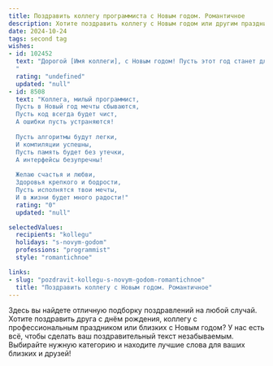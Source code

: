 ```yaml
---
title: Поздравить коллегу программиста с Новым годом. Романтичное
description: Хотите поздравить коллегу с Новым годом или другим праздником? Наш ИИ создаст незабываемое поздравление, а вы обязательно выделитесь среди других.  
date: 2024-10-24
tags: second tag
wishes:
- id: 102452
  text: "Дорогой [Имя коллеги], с Новым годом! Пусть этот год станет для тебя таким же прекрасным и удивительным, как твой код – элегантным, продуманным и наполненным магией. Желаю тебе вдохновения, которое будет сиять ярче новогодней елки, и любви, которая согреет тебя теплом даже в самые холодные зимние вечера. Пусть в твоей жизни будет столько же счастливых моментов, сколько строк в твоих безупречных программах. Счастья, здоровья и всего самого наилучшего!
  "
  rating: "undefined"
  updated: "null"
- id: 8508
  text: "Коллега, милый программист,
  Пусть в Новый год мечты сбываются,
  Пусть код всегда будет чист,
  А ошибки пусть устраняются!
  
  Пусть алгоритмы будут легки,
  И компиляции успешны,
  Пусть память будет без утечки,
  А интерфейсы безупречны!
  
  Желаю счастья и любви,
  Здоровья крепкого и бодрости,
  Пусть исполнятся твои мечты,
  И в жизни будет много радости!"
  rating: "0"
  updated: "null"

selectedValues:
  recipients: "kollegu"
  holidays: "s-novym-godom"
  professions: "programmist"
  style: "romantichnoe"

links:
- slug: "pozdravit-kollegu-s-novym-godom-romantichnoe"
  title: "Поздравить коллегу с Новым годом. Романтичное"
---
```


Здесь вы найдете отличную подборку поздравлений на любой случай. 
Хотите поздравить друга с днём рождения, коллегу с профессиональным праздником или близких с Новым годом? У нас есть всё, чтобы сделать ваш поздравительный текст незабываемым. Выбирайте нужную категорию и находите лучшие слова для ваших близких и друзей!
